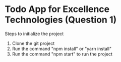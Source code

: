 # Todo App for Excellence Technologies (Question 1)


Steps to initialize the project
1. Clone the git project
2. Run the command "npm install" or "yarn install"
3. Run the command "npm start" to run the project

